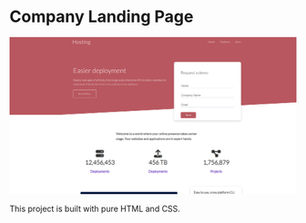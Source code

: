# Company Landing Page

![Cloud Service Pages built with HTML, CSS](./images/cloud1.png)

This project is built with pure HTML and CSS.
